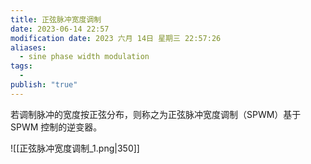 ```yaml
---
title: 正弦脉冲宽度调制
date: 2023-06-14 22:57
modification date: 2023 六月 14日 星期三 22:57:26
aliases:
  - sine phase width modulation
tags:
  - 
publish: "true"
---
```


若调制脉冲的宽度按正弦分布，则称之为正弦脉冲宽度调制（SPWM）基于 SPWM 控制的逆变器。

![[正弦脉冲宽度调制_1.png|350]]

